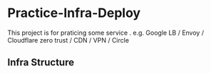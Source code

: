 # Practice-Infra-Deploy
This project is for praticing some service . e.g. Google LB / Envoy / Cloudflare zero trust / CDN / VPN / Circle


## Infra Structure
